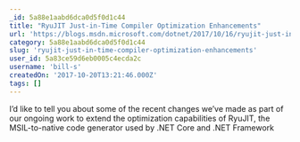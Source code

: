 ```yaml
---
_id: 5a88e1aabd6dca0d5f0d1c44
title: "RyuJIT Just-in-Time Compiler Optimization Enhancements"
url: 'https://blogs.msdn.microsoft.com/dotnet/2017/10/16/ryujit-just-in-time-compiler-optimization-enhancements/'
category: 5a88e1aabd6dca0d5f0d1c44
slug: 'ryujit-just-in-time-compiler-optimization-enhancements'
user_id: 5a83ce59d6eb0005c4ecda2c
username: 'bill-s'
createdOn: '2017-10-20T13:21:46.000Z'
tags: []
---
```


I’d like to tell you about some of the recent changes we’ve made as part of our ongoing work to extend the optimization capabilities of RyuJIT, the MSIL-to-native code generator used by .NET Core and .NET Framework
